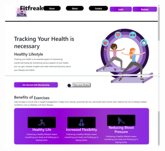 ![logo](https://github.com/akshata-thorkar/Fitness_Tracking_Website/blob/main/fitness1.png)
![logo](https://github.com/akshata-thorkar/Fitness_Tracking_Website/blob/main/fitness2.png)
